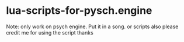 # lua-scripts-for-pysch.engine
Note: only work on psych engine.
Put it in a song. or scripts
also please credit me for using the script thanks
